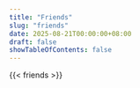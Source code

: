 ```yaml
---
title: "Friends"
slug: "friends"
date: 2025-08-21T00:00:00+08:00
draft: false
showTableOfContents: false
---
```


{{< friends >}}


